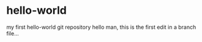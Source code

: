 # hello-world
my first hello-world git repository
hello man, this is the first edit in a branch file...
